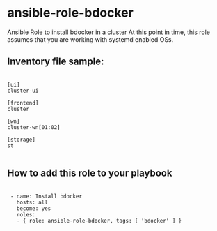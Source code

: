 # ansible-role-bdocker
Ansible Role to install bdocker in a cluster
At this point in time, this role assumes that you are working with systemd enabled OSs.

## Inventory file sample:
<pre>
 <code>
[ui]
cluster-ui

[frontend]
cluster

[wn]
cluster-wn[01:02]

[storage]
st
 </code>
</pre>

## How to add this role to your playbook
<pre>
 <code>
 - name: Install bdocker
   hosts: all
   become: yes
   roles:
   - { role: ansible-role-bdocker, tags: [ 'bdocker' ] }
 </code>
</pre>

